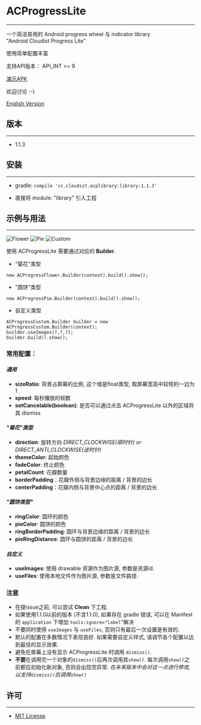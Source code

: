 # ACProgressLite
---
一个简洁易用的 Android progress wheel 与 indicator library  
"Android Cloudist Progress Lite"  


使用简单配置丰富

支持API版本： API_INT >= 9

[演示APK](https://github.com/Cloudist/ACProgressLite/raw/master/sample.apk)

欢迎讨论 :-)

[English Version](https://github.com/Cloudist/ACProgressLite/blob/master/README.md)

## 版本
---
* 1.1.3

## 安装
---
* gradle: `compile 'cc.cloudist.acplibrary:library:1.1.3'`

* 直接将 module: "library" 引入工程

## 示例与用法
---

![Flower](https://raw.githubusercontent.com/Cloudist/ACProgressLite/master/acpl1.gif)
![Pie](https://raw.githubusercontent.com/Cloudist/ACProgressLite/master/acpl2.gif)
![Custom](https://raw.githubusercontent.com/Cloudist/ACProgressLite/master/acpl3.gif)

使用 ACProgressLite 需要通过对应的 **Builder**.

* "菊花"类型

`new ACProgressFlower.Builder(context).build().show();`

* "圆饼"类型

`new ACProgressPie.Builder(context).build().show();`
* 自定义类型

```
ACProgressCustom.Builder builder = new ACProgressCustom.Builder(context);
builder.useImages(?,?,?);
builder.build().show();
```

### **常用配置：**
#### *通用*
* **sizeRatio**: 背景占屏幕的比例, 这个值是float类型, 取屏幕宽高中较短的一边为1
* **speed**: 每秒播放的帧数
* **setCancelable(boolean)**: 是否可以通过点击 ACProgressLite 以外的区域将其 dismiss

#### *"菊花"类型*
* **direction**: 旋转方向 *DIRECT_CLOCKWISE(顺时针) or DIRECT_ANTI_CLOCKWISE(逆时针)*
* **themeColor**: 起始颜色
* **fadeColor**: 终止颜色
* **petalCount**: 花瓣数量
* **borderPadding**：花瓣外侧与背景边缘的距离 / 背景的边长
* **centerPadding**：花瓣内侧与背景中心点的距离 / 背景的边长

#### *"圆饼类型"*
* **ringColor**: 圆环的颜色
* **pieColor**: 圆饼的颜色
* **ringBorderPadding**: 圆环与背景边缘的距离 / 背景的边长
* **pieRingDistance**: 圆环与圆饼的距离 / 背景的边长

#### *自定义*
* **useImages**: 使用 drawable 资源作为图片源, 参数是资源id.
* **useFiles**: 使用本地文件作为图片源, 参数是文件路径.

### **注意**
* 在提issue之前, 可以尝试 **Clean** 下工程.
* 如果使用1.1.0以前的版本 (不含1.1.0), 如果存在 gradle 错误, 可以在 Manifest 的 `application` 下增加 `tools:ignore="label`"解决
* 不要同时使用 `useImages` 与 `useFiles`, 否则只有最后一次设置是有效的.
* 默认的配置在多数情况下表现良好. 如果需要自定义样式, 请调节各个配置以达到最佳的显示效果.
* 避免在屏幕上没有显示 ACProgressLite 时调用 `dismiss()`.
* **不要**在调用完一个对象的`dismiss()`后再次调用其`show()`. 每次调用`show()`之前都应初始化新对象, 否则会出现空异常. *在未来版本中会对这一点进行修改, 以支持`dismiss()`后调用`show()`*


## 许可
---
* [MIT License](http://mit-license.org/)